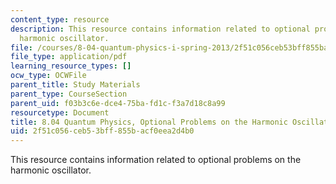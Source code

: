 ```yaml
---
content_type: resource
description: This resource contains information related to optional problems on the
  harmonic oscillator.
file: /courses/8-04-quantum-physics-i-spring-2013/2f51c056ceb53bff855bacf0eea2d4b0_MIT8_04S13_OptProbHarmOsci.pdf
file_type: application/pdf
learning_resource_types: []
ocw_type: OCWFile
parent_title: Study Materials
parent_type: CourseSection
parent_uid: f03b3c6e-dce4-75ba-fd1c-f3a7d18c8a99
resourcetype: Document
title: 8.04 Quantum Physics, Optional Problems on the Harmonic Oscillator
uid: 2f51c056-ceb5-3bff-855b-acf0eea2d4b0
---
```

This resource contains information related to optional problems on the harmonic oscillator.

